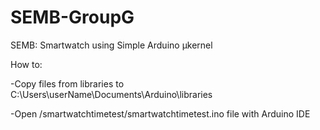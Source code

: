 # SEMB-GroupG
SEMB: Smartwatch using Simple Arduino μkernel

How to:

-Copy files from libraries to C:\Users\userName\Documents\Arduino\libraries

-Open /smartwatchtimetest/smartwatchtimetest.ino file with Arduino IDE
